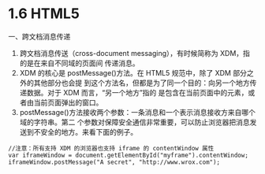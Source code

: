 # 1.6 HTML5

一、跨文档消息传递

1. 跨文档消息传送（cross-document messaging），有时候简称为 XDM，指的是在来自不同域的页面间 传递消息。
2. XDM 的核心是 postMessage\(\)方法。在 HTML5 规范中，除了 XDM 部分之外的其他部分也会提 到这个方法名，但都是为了同一个目的：向另一个地方传递数据。对于 XDM 而言，“另一个地方”指的 是包含在当前页面中的元素，或者由当前页面弹出的窗口。
3. postMessage\(\)方法接收两个参数：一条消息和一个表示消息接收方来自哪个域的字符串。第二 个参数对保障安全通信非常重要，可以防止浏览器把消息发送到不安全的地方。来看下面的例子。

```text
//注意：所有支持 XDM 的浏览器也支持 iframe 的 contentWindow 属性
var iframeWindow = document.getElementById("myframe").contentWindow; 
iframeWindow.postMessage("A secret", "http://www.wrox.com");
```



